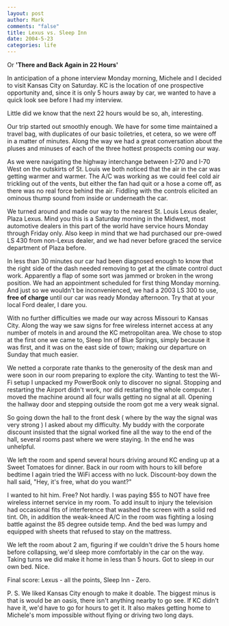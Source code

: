 ```yaml
--- 
layout: post
author: Mark
comments: "false"
title: Lexus vs. Sleep Inn
date: 2004-5-23
categories: life
---
```

Or <b>'There and Back Again in 22 Hours'</b>

In anticipation of a phone interview Monday morning, Michele and I decided to visit Kansas City on Saturday. KC is the location of one prospective opportunity and, since it is only 5 hours away by car, we wanted to have a quick look see before I had my interview.

Little did we know that the next 22 hours would be so, ah, interesting.

Our trip started out smoothly enough. We have for some time maintained a travel bag, with duplicates of our basic toiletries, et cetera, so we were off in a matter of minutes. Along the way we had a great conversation about the pluses and minuses of each of the three hottest prospects coming our way.

As we were navigating the highway interchange between I-270 and I-70 West on the outskirts of St. Louis we both noticed that the air in the car was getting warmer and warmer. The A/C was working as we could feel cold air trickling out of the vents, but either the fan had quit or a hose a come off, as there was no real force behind the air. Fiddling with the controls elicited an ominous thump sound from inside or underneath the car.

We turned around and made our way to the nearest St. Louis Lexus dealer, Plaza Lexus. Mind you this is a Saturday morning in the Midwest, most automotive dealers in this part of the world have service hours Monday through Friday only. Also keep in mind that we had purchased our pre-owed LS 430 from non-Lexus dealer, and we had never before graced the service department of Plaza before.

In less than 30 minutes our car had been diagnosed enough to know that the right side of the dash needed removing to get at the climate control duct work. Apparently a flap of some sort was jammed or broken in the wrong position. We had an appointment scheduled for first thing Monday morning. And just so we wouldn't be inconvenienced, we had a 2003 LS 300 to use, <b>free of charge</b> until our car was ready Monday afternoon. Try that at your local Ford dealer, I dare you.

With no further difficulties we made our way across Missouri to Kansas City. Along the way we saw signs for free wireless internet access at any number of motels in and around the KC metropolitan area. We chose to stop at the first one we came to, Sleep Inn of Blue Springs, simply because it was first, and it was on the east side of town; making our departure on Sunday that much easier.

We netted a corporate rate thanks to the generosity of the desk man and were soon in our room preparing to explore the city. Wanting to test the Wi-Fi setup I unpacked my PowerBook only to discover no signal. Stopping and restarting the Airport didn't work, nor did restarting the whole computer. I moved the machine around all four walls getting no signal at all. Opening the hallway door and stepping outside the room got me a very weak signal.

So going down the hall to the front desk ( where by the way the signal was very strong ) I asked about my difficulty. My buddy with the corporate discount insisted that the signal worked fine all the way to the end of the hall, several rooms past where we were staying. In the end he was unhelpful.

We left the room and spend several hours driving around KC ending up at a Sweet Tomatoes for dinner. Back in our room with hours to kill before bedtime I again tried the WiFi access with no luck. Discount-boy down the hall said, "Hey, it's free, what do you want?"

I wanted to hit him. Free? Not hardly. I was paying $55 to NOT have free wireless internet service in my room. To add insult to injury the television had occasional fits of interference that washed the screen with a solid red tint.  Oh, in addition the weak-kneed A/C in the room was fighting a losing battle against the 85 degree outside temp. And the bed was lumpy and equipped with sheets that refused to stay on the mattress.

We left the room about 2 am, figuring if we couldn't drive the 5 hours home before collapsing, we'd sleep more comfortably in the car on the way. Taking turns we did make it home in less than 5 hours. Got to sleep in our own bed. Nice.

Final score: Lexus - all the points, Sleep Inn - Zero.

P. S. We liked Kansas City enough to make it doable. The biggest minus is that is would be an oasis, there isn't anything nearby to go see. If KC didn't have it, we'd have to go for hours to get it. It also makes getting home to Michele's mom impossible without flying or driving two long days.
